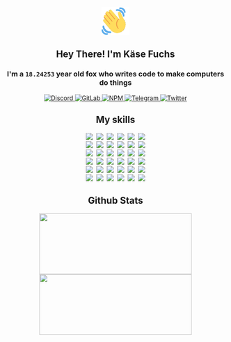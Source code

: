 <div><p align=center><img src=./resources/images/wave.gif width=64px height=64px></p><h2 align=center>Hey There! I'm Käse Fuchs</h2><h3 align=center>I'm a <code>18.24253</code> year old fox who writes code to make computers do things</h3><p align=center><a href=https://discord.com/users/507526681125322772><img alt=Discord src="https://img.shields.io/badge/Discord-5865F2?logo=discord&logoColor=white&style=flat-square#3c63a5011683dba4916bee02a208b2bc"> </a><a href=https://gitlab.com/kasefuchs><img alt=GitLab src="https://img.shields.io/badge/GitLab-330F63?logo=gitlab&logoColor=white&style=flat-square#3c63a5011683dba4916bee02a208b2bc"> </a><a href=https://npmjs.com/~kasefuchs><img alt=NPM src="https://img.shields.io/badge/NPM-CB3837?logo=npm&logoColor=white&style=flat-square#3c63a5011683dba4916bee02a208b2bc"> </a><a href=https://t.me/kasefuchs><img alt=Telegram src="https://img.shields.io/badge/Telegram-2CA5E0?logo=telegram&logoColor=white&style=flat-square#3c63a5011683dba4916bee02a208b2bc"> </a><a href=https://twitter.com/kasefuchs><img alt=Twitter src="https://img.shields.io/badge/Twitter-1DA1F2?logo=twitter&logoColor=white&style=flat-square#3c63a5011683dba4916bee02a208b2bc"></a></p><h2 align=center>My skills</h2><p align=center><a href=https://aws.amazon.com/ ><picture><source srcset="https://skillicons.dev/icons?i=aws&theme=dark#3c63a5011683dba4916bee02a208b2bc" media="(prefers-color-scheme: dark)"><source srcset="https://skillicons.dev/icons?i=aws&theme=light#3c63a5011683dba4916bee02a208b2bc" media="(prefers-color-scheme: light), (prefers-color-scheme: no-preference)"><img src="https://skillicons.dev/icons?i=aws&theme=light#3c63a5011683dba4916bee02a208b2bc"></picture></a>&nbsp;&nbsp;<a href=https://en.wikipedia.org/wiki/Bash_(Unix_shell)><picture><source srcset="https://skillicons.dev/icons?i=bash&theme=dark#3c63a5011683dba4916bee02a208b2bc" media="(prefers-color-scheme: dark)"><source srcset="https://skillicons.dev/icons?i=bash&theme=light#3c63a5011683dba4916bee02a208b2bc" media="(prefers-color-scheme: light), (prefers-color-scheme: no-preference)"><img src="https://skillicons.dev/icons?i=bash&theme=light#3c63a5011683dba4916bee02a208b2bc"></picture></a>&nbsp;&nbsp;<a href=https://discord.com/developers/docs><picture><source srcset="https://skillicons.dev/icons?i=bots&theme=dark#3c63a5011683dba4916bee02a208b2bc" media="(prefers-color-scheme: dark)"><source srcset="https://skillicons.dev/icons?i=bots&theme=light#3c63a5011683dba4916bee02a208b2bc" media="(prefers-color-scheme: light), (prefers-color-scheme: no-preference)"><img src="https://skillicons.dev/icons?i=bots&theme=light#3c63a5011683dba4916bee02a208b2bc"></picture></a>&nbsp;&nbsp;<a href=https://www.cloudflare.com/ ><picture><source srcset="https://skillicons.dev/icons?i=cloudflare&theme=dark#3c63a5011683dba4916bee02a208b2bc" media="(prefers-color-scheme: dark)"><source srcset="https://skillicons.dev/icons?i=cloudflare&theme=light#3c63a5011683dba4916bee02a208b2bc" media="(prefers-color-scheme: light), (prefers-color-scheme: no-preference)"><img src="https://skillicons.dev/icons?i=cloudflare&theme=light#3c63a5011683dba4916bee02a208b2bc"></picture></a>&nbsp;&nbsp;<a href=https://en.wikipedia.org/wiki/CSS><picture><source srcset="https://skillicons.dev/icons?i=css&theme=dark#3c63a5011683dba4916bee02a208b2bc" media="(prefers-color-scheme: dark)"><source srcset="https://skillicons.dev/icons?i=css&theme=light#3c63a5011683dba4916bee02a208b2bc" media="(prefers-color-scheme: light), (prefers-color-scheme: no-preference)"><img src="https://skillicons.dev/icons?i=css&theme=light#3c63a5011683dba4916bee02a208b2bc"></picture></a>&nbsp;&nbsp;<a href=https://www.docker.com/ ><picture><source srcset="https://skillicons.dev/icons?i=docker&theme=dark#3c63a5011683dba4916bee02a208b2bc" media="(prefers-color-scheme: dark)"><source srcset="https://skillicons.dev/icons?i=docker&theme=light#3c63a5011683dba4916bee02a208b2bc" media="(prefers-color-scheme: light), (prefers-color-scheme: no-preference)"><img src="https://skillicons.dev/icons?i=docker&theme=light#3c63a5011683dba4916bee02a208b2bc"></picture></a><br><a href=https://www.electronjs.org/ ><picture><source srcset="https://skillicons.dev/icons?i=electron&theme=dark#3c63a5011683dba4916bee02a208b2bc" media="(prefers-color-scheme: dark)"><source srcset="https://skillicons.dev/icons?i=electron&theme=light#3c63a5011683dba4916bee02a208b2bc" media="(prefers-color-scheme: light), (prefers-color-scheme: no-preference)"><img src="https://skillicons.dev/icons?i=electron&theme=light#3c63a5011683dba4916bee02a208b2bc"></picture></a>&nbsp;&nbsp;<a href=https://expressjs.com/ ><picture><source srcset="https://skillicons.dev/icons?i=express&theme=dark#3c63a5011683dba4916bee02a208b2bc" media="(prefers-color-scheme: dark)"><source srcset="https://skillicons.dev/icons?i=express&theme=light#3c63a5011683dba4916bee02a208b2bc" media="(prefers-color-scheme: light), (prefers-color-scheme: no-preference)"><img src="https://skillicons.dev/icons?i=express&theme=light#3c63a5011683dba4916bee02a208b2bc"></picture></a>&nbsp;&nbsp;<a href=https://www.figma.com/ ><picture><source srcset="https://skillicons.dev/icons?i=figma&theme=dark#3c63a5011683dba4916bee02a208b2bc" media="(prefers-color-scheme: dark)"><source srcset="https://skillicons.dev/icons?i=figma&theme=light#3c63a5011683dba4916bee02a208b2bc" media="(prefers-color-scheme: light), (prefers-color-scheme: no-preference)"><img src="https://skillicons.dev/icons?i=figma&theme=light#3c63a5011683dba4916bee02a208b2bc"></picture></a>&nbsp;&nbsp;<a href=https://firebase.google.com/ ><picture><source srcset="https://skillicons.dev/icons?i=firebase&theme=dark#3c63a5011683dba4916bee02a208b2bc" media="(prefers-color-scheme: dark)"><source srcset="https://skillicons.dev/icons?i=firebase&theme=light#3c63a5011683dba4916bee02a208b2bc" media="(prefers-color-scheme: light), (prefers-color-scheme: no-preference)"><img src="https://skillicons.dev/icons?i=firebase&theme=light#3c63a5011683dba4916bee02a208b2bc"></picture></a>&nbsp;&nbsp;<a href=https://flask.palletsprojects.com/ ><picture><source srcset="https://skillicons.dev/icons?i=flask&theme=dark#3c63a5011683dba4916bee02a208b2bc" media="(prefers-color-scheme: dark)"><source srcset="https://skillicons.dev/icons?i=flask&theme=light#3c63a5011683dba4916bee02a208b2bc" media="(prefers-color-scheme: light), (prefers-color-scheme: no-preference)"><img src="https://skillicons.dev/icons?i=flask&theme=light#3c63a5011683dba4916bee02a208b2bc"></picture></a>&nbsp;&nbsp;<a href=https://cloud.google.com/ ><picture><source srcset="https://skillicons.dev/icons?i=gcp&theme=dark#3c63a5011683dba4916bee02a208b2bc" media="(prefers-color-scheme: dark)"><source srcset="https://skillicons.dev/icons?i=gcp&theme=light#3c63a5011683dba4916bee02a208b2bc" media="(prefers-color-scheme: light), (prefers-color-scheme: no-preference)"><img src="https://skillicons.dev/icons?i=gcp&theme=light#3c63a5011683dba4916bee02a208b2bc"></picture></a><br><a href=https://git-scm.com/ ><picture><source srcset="https://skillicons.dev/icons?i=git&theme=dark#3c63a5011683dba4916bee02a208b2bc" media="(prefers-color-scheme: dark)"><source srcset="https://skillicons.dev/icons?i=git&theme=light#3c63a5011683dba4916bee02a208b2bc" media="(prefers-color-scheme: light), (prefers-color-scheme: no-preference)"><img src="https://skillicons.dev/icons?i=git&theme=light#3c63a5011683dba4916bee02a208b2bc"></picture></a>&nbsp;&nbsp;<a href=https://github.com/ ><picture><source srcset="https://skillicons.dev/icons?i=github&theme=dark#3c63a5011683dba4916bee02a208b2bc" media="(prefers-color-scheme: dark)"><source srcset="https://skillicons.dev/icons?i=github&theme=light#3c63a5011683dba4916bee02a208b2bc" media="(prefers-color-scheme: light), (prefers-color-scheme: no-preference)"><img src="https://skillicons.dev/icons?i=github&theme=light#3c63a5011683dba4916bee02a208b2bc"></picture></a>&nbsp;&nbsp;<a href=https://gitlab.com/ ><picture><source srcset="https://skillicons.dev/icons?i=gitlab&theme=dark#3c63a5011683dba4916bee02a208b2bc" media="(prefers-color-scheme: dark)"><source srcset="https://skillicons.dev/icons?i=gitlab&theme=light#3c63a5011683dba4916bee02a208b2bc" media="(prefers-color-scheme: light), (prefers-color-scheme: no-preference)"><img src="https://skillicons.dev/icons?i=gitlab&theme=light#3c63a5011683dba4916bee02a208b2bc"></picture></a>&nbsp;&nbsp;<a href=https://www.heroku.com/ ><picture><source srcset="https://skillicons.dev/icons?i=heroku&theme=dark#3c63a5011683dba4916bee02a208b2bc" media="(prefers-color-scheme: dark)"><source srcset="https://skillicons.dev/icons?i=heroku&theme=light#3c63a5011683dba4916bee02a208b2bc" media="(prefers-color-scheme: light), (prefers-color-scheme: no-preference)"><img src="https://skillicons.dev/icons?i=heroku&theme=light#3c63a5011683dba4916bee02a208b2bc"></picture></a>&nbsp;&nbsp;<a href=https://en.wikipedia.org/wiki/HTML><picture><source srcset="https://skillicons.dev/icons?i=html&theme=dark#3c63a5011683dba4916bee02a208b2bc" media="(prefers-color-scheme: dark)"><source srcset="https://skillicons.dev/icons?i=html&theme=light#3c63a5011683dba4916bee02a208b2bc" media="(prefers-color-scheme: light), (prefers-color-scheme: no-preference)"><img src="https://skillicons.dev/icons?i=html&theme=light#3c63a5011683dba4916bee02a208b2bc"></picture></a>&nbsp;&nbsp;<a href=https://en.wikipedia.org/wiki/JavaScript><picture><source srcset="https://skillicons.dev/icons?i=js&theme=dark#3c63a5011683dba4916bee02a208b2bc" media="(prefers-color-scheme: dark)"><source srcset="https://skillicons.dev/icons?i=js&theme=light#3c63a5011683dba4916bee02a208b2bc" media="(prefers-color-scheme: light), (prefers-color-scheme: no-preference)"><img src="https://skillicons.dev/icons?i=js&theme=light#3c63a5011683dba4916bee02a208b2bc"></picture></a><br><a href=https://en.wikipedia.org/wiki/Linux><picture><source srcset="https://skillicons.dev/icons?i=linux&theme=dark#3c63a5011683dba4916bee02a208b2bc" media="(prefers-color-scheme: dark)"><source srcset="https://skillicons.dev/icons?i=linux&theme=light#3c63a5011683dba4916bee02a208b2bc" media="(prefers-color-scheme: light), (prefers-color-scheme: no-preference)"><img src="https://skillicons.dev/icons?i=linux&theme=light#3c63a5011683dba4916bee02a208b2bc"></picture></a>&nbsp;&nbsp;<a href=https://mui.com/ ><picture><source srcset="https://skillicons.dev/icons?i=materialui&theme=dark#3c63a5011683dba4916bee02a208b2bc" media="(prefers-color-scheme: dark)"><source srcset="https://skillicons.dev/icons?i=materialui&theme=light#3c63a5011683dba4916bee02a208b2bc" media="(prefers-color-scheme: light), (prefers-color-scheme: no-preference)"><img src="https://skillicons.dev/icons?i=materialui&theme=light#3c63a5011683dba4916bee02a208b2bc"></picture></a>&nbsp;&nbsp;<a href=https://en.wikipedia.org/wiki/Markdown><picture><source srcset="https://skillicons.dev/icons?i=md&theme=dark#3c63a5011683dba4916bee02a208b2bc" media="(prefers-color-scheme: dark)"><source srcset="https://skillicons.dev/icons?i=md&theme=light#3c63a5011683dba4916bee02a208b2bc" media="(prefers-color-scheme: light), (prefers-color-scheme: no-preference)"><img src="https://skillicons.dev/icons?i=md&theme=light#3c63a5011683dba4916bee02a208b2bc"></picture></a>&nbsp;&nbsp;<a href=https://www.mongodb.com/ ><picture><source srcset="https://skillicons.dev/icons?i=mongodb&theme=dark#3c63a5011683dba4916bee02a208b2bc" media="(prefers-color-scheme: dark)"><source srcset="https://skillicons.dev/icons?i=mongodb&theme=light#3c63a5011683dba4916bee02a208b2bc" media="(prefers-color-scheme: light), (prefers-color-scheme: no-preference)"><img src="https://skillicons.dev/icons?i=mongodb&theme=light#3c63a5011683dba4916bee02a208b2bc"></picture></a>&nbsp;&nbsp;<a href=https://www.mysql.com/ ><picture><source srcset="https://skillicons.dev/icons?i=mysql&theme=dark#3c63a5011683dba4916bee02a208b2bc" media="(prefers-color-scheme: dark)"><source srcset="https://skillicons.dev/icons?i=mysql&theme=light#3c63a5011683dba4916bee02a208b2bc" media="(prefers-color-scheme: light), (prefers-color-scheme: no-preference)"><img src="https://skillicons.dev/icons?i=mysql&theme=light#3c63a5011683dba4916bee02a208b2bc"></picture></a>&nbsp;&nbsp;<a href=https://nextjs.org/ ><picture><source srcset="https://skillicons.dev/icons?i=nextjs&theme=dark#3c63a5011683dba4916bee02a208b2bc" media="(prefers-color-scheme: dark)"><source srcset="https://skillicons.dev/icons?i=nextjs&theme=light#3c63a5011683dba4916bee02a208b2bc" media="(prefers-color-scheme: light), (prefers-color-scheme: no-preference)"><img src="https://skillicons.dev/icons?i=nextjs&theme=light#3c63a5011683dba4916bee02a208b2bc"></picture></a><br><a href=https://nodejs.org/en/ ><picture><source srcset="https://skillicons.dev/icons?i=nodejs&theme=dark#3c63a5011683dba4916bee02a208b2bc" media="(prefers-color-scheme: dark)"><source srcset="https://skillicons.dev/icons?i=nodejs&theme=light#3c63a5011683dba4916bee02a208b2bc" media="(prefers-color-scheme: light), (prefers-color-scheme: no-preference)"><img src="https://skillicons.dev/icons?i=nodejs&theme=light#3c63a5011683dba4916bee02a208b2bc"></picture></a>&nbsp;&nbsp;<a href=https://www.postgresql.org/ ><picture><source srcset="https://skillicons.dev/icons?i=postgres&theme=dark#3c63a5011683dba4916bee02a208b2bc" media="(prefers-color-scheme: dark)"><source srcset="https://skillicons.dev/icons?i=postgres&theme=light#3c63a5011683dba4916bee02a208b2bc" media="(prefers-color-scheme: light), (prefers-color-scheme: no-preference)"><img src="https://skillicons.dev/icons?i=postgres&theme=light#3c63a5011683dba4916bee02a208b2bc"></picture></a>&nbsp;&nbsp;<a href=https://learn.microsoft.com/en-us/powershell/ ><picture><source srcset="https://skillicons.dev/icons?i=powershell&theme=dark#3c63a5011683dba4916bee02a208b2bc" media="(prefers-color-scheme: dark)"><source srcset="https://skillicons.dev/icons?i=powershell&theme=light#3c63a5011683dba4916bee02a208b2bc" media="(prefers-color-scheme: light), (prefers-color-scheme: no-preference)"><img src="https://skillicons.dev/icons?i=powershell&theme=light#3c63a5011683dba4916bee02a208b2bc"></picture></a>&nbsp;&nbsp;<a href=https://www.python.org/ ><picture><source srcset="https://skillicons.dev/icons?i=py&theme=dark#3c63a5011683dba4916bee02a208b2bc" media="(prefers-color-scheme: dark)"><source srcset="https://skillicons.dev/icons?i=py&theme=light#3c63a5011683dba4916bee02a208b2bc" media="(prefers-color-scheme: light), (prefers-color-scheme: no-preference)"><img src="https://skillicons.dev/icons?i=py&theme=light#3c63a5011683dba4916bee02a208b2bc"></picture></a>&nbsp;&nbsp;<a href=https://www.raspberrypi.org/ ><picture><source srcset="https://skillicons.dev/icons?i=raspberrypi&theme=dark#3c63a5011683dba4916bee02a208b2bc" media="(prefers-color-scheme: dark)"><source srcset="https://skillicons.dev/icons?i=raspberrypi&theme=light#3c63a5011683dba4916bee02a208b2bc" media="(prefers-color-scheme: light), (prefers-color-scheme: no-preference)"><img src="https://skillicons.dev/icons?i=raspberrypi&theme=light#3c63a5011683dba4916bee02a208b2bc"></picture></a>&nbsp;&nbsp;<a href=https://reactjs.org/ ><picture><source srcset="https://skillicons.dev/icons?i=react&theme=dark#3c63a5011683dba4916bee02a208b2bc" media="(prefers-color-scheme: dark)"><source srcset="https://skillicons.dev/icons?i=react&theme=light#3c63a5011683dba4916bee02a208b2bc" media="(prefers-color-scheme: light), (prefers-color-scheme: no-preference)"><img src="https://skillicons.dev/icons?i=react&theme=light#3c63a5011683dba4916bee02a208b2bc"></picture></a><br><a href=https://redux.js.org/ ><picture><source srcset="https://skillicons.dev/icons?i=redux&theme=dark#3c63a5011683dba4916bee02a208b2bc" media="(prefers-color-scheme: dark)"><source srcset="https://skillicons.dev/icons?i=redux&theme=light#3c63a5011683dba4916bee02a208b2bc" media="(prefers-color-scheme: light), (prefers-color-scheme: no-preference)"><img src="https://skillicons.dev/icons?i=redux&theme=light#3c63a5011683dba4916bee02a208b2bc"></picture></a>&nbsp;&nbsp;<a href=https://en.wikipedia.org/wiki/Regular_expression><picture><source srcset="https://skillicons.dev/icons?i=regex&theme=dark#3c63a5011683dba4916bee02a208b2bc" media="(prefers-color-scheme: dark)"><source srcset="https://skillicons.dev/icons?i=regex&theme=light#3c63a5011683dba4916bee02a208b2bc" media="(prefers-color-scheme: light), (prefers-color-scheme: no-preference)"><img src="https://skillicons.dev/icons?i=regex&theme=light#3c63a5011683dba4916bee02a208b2bc"></picture></a>&nbsp;&nbsp;<a href=https://en.wikipedia.org/wiki/Sass_(stylesheet_language)><picture><source srcset="https://skillicons.dev/icons?i=sass&theme=dark#3c63a5011683dba4916bee02a208b2bc" media="(prefers-color-scheme: dark)"><source srcset="https://skillicons.dev/icons?i=sass&theme=light#3c63a5011683dba4916bee02a208b2bc" media="(prefers-color-scheme: light), (prefers-color-scheme: no-preference)"><img src="https://skillicons.dev/icons?i=sass&theme=light#3c63a5011683dba4916bee02a208b2bc"></picture></a>&nbsp;&nbsp;<a href=https://www.typescriptlang.org/ ><picture><source srcset="https://skillicons.dev/icons?i=ts&theme=dark#3c63a5011683dba4916bee02a208b2bc" media="(prefers-color-scheme: dark)"><source srcset="https://skillicons.dev/icons?i=ts&theme=light#3c63a5011683dba4916bee02a208b2bc" media="(prefers-color-scheme: light), (prefers-color-scheme: no-preference)"><img src="https://skillicons.dev/icons?i=ts&theme=light#3c63a5011683dba4916bee02a208b2bc"></picture></a>&nbsp;&nbsp;<a href=https://unity.com/ ><picture><source srcset="https://skillicons.dev/icons?i=unity&theme=dark#3c63a5011683dba4916bee02a208b2bc" media="(prefers-color-scheme: dark)"><source srcset="https://skillicons.dev/icons?i=unity&theme=light#3c63a5011683dba4916bee02a208b2bc" media="(prefers-color-scheme: light), (prefers-color-scheme: no-preference)"><img src="https://skillicons.dev/icons?i=unity&theme=light#3c63a5011683dba4916bee02a208b2bc"></picture></a>&nbsp;&nbsp;<a href=https://workers.cloudflare.com/ ><picture><source srcset="https://skillicons.dev/icons?i=workers&theme=dark#3c63a5011683dba4916bee02a208b2bc" media="(prefers-color-scheme: dark)"><source srcset="https://skillicons.dev/icons?i=workers&theme=light#3c63a5011683dba4916bee02a208b2bc" media="(prefers-color-scheme: light), (prefers-color-scheme: no-preference)"><img src="https://skillicons.dev/icons?i=workers&theme=light#3c63a5011683dba4916bee02a208b2bc"></picture></a><br></p><h2 align=center>Github Stats</h2><p align=center><picture><source srcset="https://github-readme-stats-kasefuchs.vercel.app/api/?count_private=true&hide_border=true&hide_rank=true&line_height=20&hide_title=true&username=Kasefuchs&theme=dark#3c63a5011683dba4916bee02a208b2bc" media="(prefers-color-scheme: dark)"><source srcset="https://github-readme-stats-kasefuchs.vercel.app/api/?count_private=true&hide_border=true&hide_rank=true&line_height=20&hide_title=true&username=Kasefuchs&theme=light#3c63a5011683dba4916bee02a208b2bc" media="(prefers-color-scheme: light), (prefers-color-scheme: no-preference)"><img align=middle width=350 height=140 src="https://github-readme-stats-kasefuchs.vercel.app/api/?count_private=true&hide_border=true&hide_rank=true&line_height=20&hide_title=true&username=Kasefuchs&theme=light#3c63a5011683dba4916bee02a208b2bc"></picture><picture><source srcset="https://github-readme-stats-kasefuchs.vercel.app/api/top-langs/?count_private=true&hide_border=true&layout=compact&username=Kasefuchs&theme=dark#3c63a5011683dba4916bee02a208b2bc" media="(prefers-color-scheme: dark)"><source srcset="https://github-readme-stats-kasefuchs.vercel.app/api/top-langs/?count_private=true&hide_border=true&layout=compact&username=Kasefuchs&theme=light#3c63a5011683dba4916bee02a208b2bc" media="(prefers-color-scheme: light), (prefers-color-scheme: no-preference)"><img align=middle width=350 height=140 src="https://github-readme-stats-kasefuchs.vercel.app/api/top-langs/?count_private=true&hide_border=true&layout=compact&username=Kasefuchs&theme=light#3c63a5011683dba4916bee02a208b2bc"></picture></p><img src="https://hit.yhype.me/github/profile?user_id=64592097#3c63a5011683dba4916bee02a208b2bc" alt=""></div>